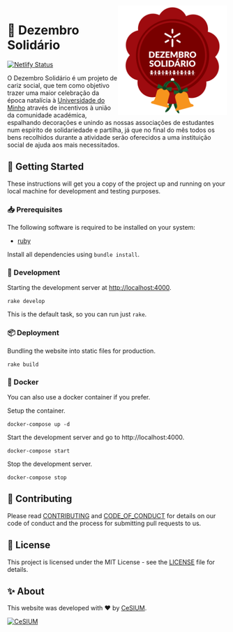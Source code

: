 [contributing]: CONTRIBUTING.md
[code_of_conduct]: CODE_OF_CONDUCT.md
[license]: LICENSE.txt
[cesium]: https://cesium.di.uminho.pt
[cesium-logo]: https://raw.githubusercontent.com/cesium/dezembro_solidario/ne/readme/.github/cesium_preto.png

<a href="https://dezembrosolidario.cesium.di.uminho.pt" target="_blank">
  <img align="right" src="img/sticker.png" alt="Dezembro Solidário" width="250">
</a>

# :christmas_tree: Dezembro Solidário

[![Netlify Status](https://api.netlify.com/api/v1/badges/eccde42a-3f33-470d-a3e0-d21872e8899a/deploy-status)](https://app.netlify.com/sites/dezembro-solidario/deploys)

O Dezembro Solidário é um projeto de cariz social, que tem como objetivo trazer
uma maior celebração da época natalícia à [Universidade do
Minho](https://www.uminho.pt/PT) através de incentivos à união da comunidade
académica, espalhando decorações e unindo as nossas associações de estudantes
num espírito de solidariedade e partilha, já que no final do mês todos os bens
recolhidos durante a atividade serão oferecidos a uma instituição social de
ajuda aos mais necessitados.

## :rocket: Getting Started

These instructions will get you a copy of the project up and running on your
local machine for development and testing purposes.

### :inbox_tray: Prerequisites

The following software is required to be installed on your system:

- [ruby](https://www.ruby-lang.org/en/downloads/)

Install all dependencies using `bundle install`.

### :hammer: Development

Starting the development server at <http://localhost:4000>.

```
rake develop
```

This is the default task, so you can run just `rake`.

### :package: Deployment

Bundling the website into static files for production.

```
rake build
```

### :whale: Docker

You can also use a docker container if you prefer.

Setup the container.

```
docker-compose up -d
```

Start the development server and go to http://localhost:4000.

```
docker-compose start
```

Stop the development server.

```
docker-compose stop
```


## :handshake: Contributing

Please read [CONTRIBUTING][contributing] and [CODE_OF_CONDUCT][code_of_conduct]
for details on our code of conduct and the process for submitting pull requests
to us.

## :memo: License

This project is licensed under the MIT License - see the [LICENSE][license] file
for details.

## :sparkles: About

This website was developed with :heart: by [CeSIUM][cesium].

[![CeSIUM][cesium-logo]][cesium]



